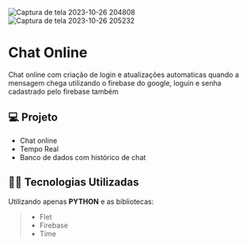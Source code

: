 ![Captura de tela 2023-10-26 204808](https://github.com/LuzoGAN/chat/assets/28062741/3a809abe-c95d-4a14-84ad-24957933192a)
![Captura de tela 2023-10-26 205232](https://github.com/LuzoGAN/chat/assets/28062741/5ea6b056-0e37-4d55-a610-e597d461b6d1)
# Chat Online

Chat online com criação de login e atualizações automaticas quando a mensagem chega utilizando o firebase do google, loguin e senha cadastrado pelo firebase também

## 💻 Projeto

- Chat online
- Tempo Real
- Banco de dados com histórico de chat
  


## 👨‍💻 Tecnologias Utilizadas

Utilizando apenas **PYTHON** e as bibliotecas:
> - Flet
> - Firebase
> - Time

